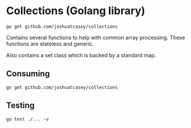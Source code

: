 # Collections (Golang library)

`go get github.com/joshuatcasey/collections`

Contains several functions to help with common array processing.
These functions are stateless and generic.

Also contains a set class which is backed by a standard map.

## Consuming
```shell
go get github.com/joshuatcasey/collections
```

## Testing
```shell
go test ./... -v
```